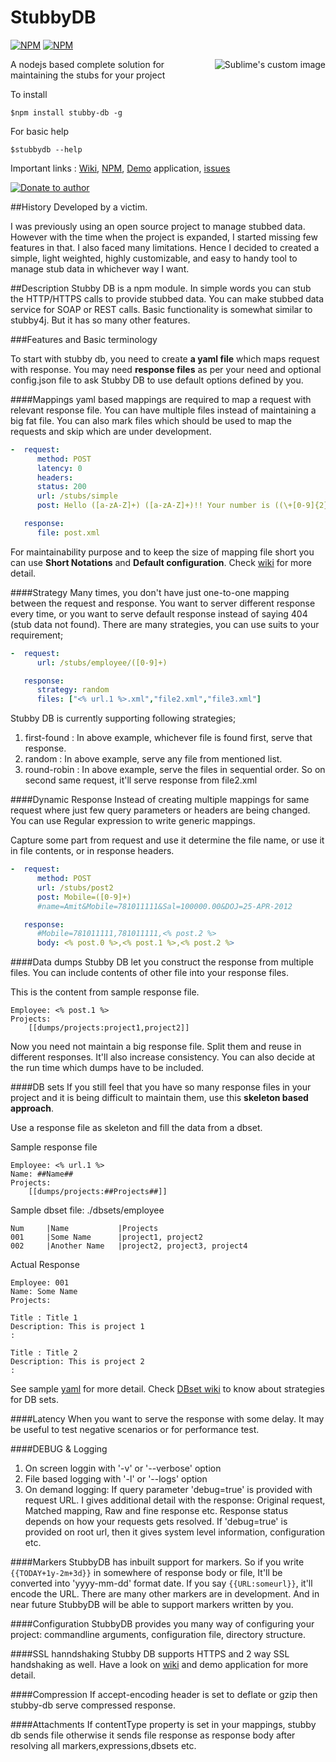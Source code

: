 # StubbyDB

[![NPM](https://nodei.co/npm/stubby-db.png?downloads=true&downloadRank=true&stars=true)](https://nodei.co/npm/stubby-db/)
[![NPM](https://nodei.co/npm-dl/stubby-db.png?months=3&height=3)](https://nodei.co/npm/stubby-db/)


  <img align="right" src="http://naturalintelligence.github.io/StubbyDB/assets/img/stubbydb_logo_300.png?raw=true" alt="Sublime's custom image"/>
A nodejs based complete solution for maintaining the stubs for your project

To install

	$npm install stubby-db -g

For basic help

	$stubbydb --help

Important links : [Wiki](https://github.com/NaturalIntelligence/StubbyDB/wiki), [NPM](https://www.npmjs.com/package/stubby-db), [Demo](https://github.com/NaturalIntelligence/stubby-db-test) application, [issues](https://github.com/NaturalIntelligence/StubbyDB/issues)


[![Donate to author](https://www.paypalobjects.com/webstatic/en_US/btn/btn_donate_92x26.png)](https://www.paypal.com/cgi-bin/webscr?cmd=_s-xclick&hosted_button_id=KQJAX48SPUKNC)

##History
Developed by a victim.

I was  previously using an open source project to manage stubbed data. However with the time when the project is expanded, I started missing few features in that. I also faced many limitations. Hence I decided to created a simple, light weighted, highly customizable, and easy to handy tool to manage stub data in whichever way I want.

##Description
Stubby DB is a npm module. In simple words you can stub the HTTP/HTTPS calls to provide stubbed data. You can make stubbed data service for SOAP or REST calls. Basic functionality is somewhat similar to stubby4j. But it has so many other features. 

###Features and Basic terminology

To start with stubby db, you need to create **a yaml file** which maps request with response. You may need **response files** as per your need and optional config.json file to ask Stubby DB to use default options defined by you.

####Mappings
yaml based mappings are required to map a request with relevant response file. You can have multiple files instead of maintaining a big fat file. You can also mark files which should be used to map the requests and skip which are under development.

```yaml
-  request:
      method: POST
      latency: 0
      headers:
      status: 200
      url: /stubs/simple
      post: Hello ([a-zA-Z]+) ([a-zA-Z]+)!! Your number is ((\+[0-9]{2}) ([0-9]+))

   response:
      file: post.xml
```
For maintainability purpose and to keep the size of mapping file short you can use **Short Notations** and **Default configuration**. Check [wiki](https://github.com/NaturalIntelligence/StubbyDB/wiki/03.0-Mappings) for more detail.

####Strategy
Many times, you don't have just one-to-one mapping between the request and response. You want to server different response every time, or you want to serve default response instead of saying 404 (stub data not found). There are many strategies, you can use suits to your requirement;

```yaml
-  request:
      url: /stubs/employee/([0-9]+)

   response:
      strategy: random
      files: ["<% url.1 %>.xml","file2.xml","file3.xml"]
```

Stubby DB is currently supporting following strategies;

1. first-found : In above example, whichever file is found first, serve that response.
2. random : In above example, serve any file from mentioned list.
3. round-robin : In above example, serve the files in sequential order. So on second same request, it'll serve response from file2.xml


####Dynamic Response
Instead of creating multiple mappings for same request where just few query parameters or headers are being changed. You can use Regular expression to write generic mappings.

Capture some part from request and use it determine the file name, or use it in file contents, or in response headers.

```yaml
-  request:
      method: POST
      url: /stubs/post2
      post: Mobile=([0-9]+)
      #name=Amit&Mobile=781011111&Sal=100000.00&DOJ=25-APR-2012

   response:
      #Mobile=781011111,781011111,<% post.2 %>
      body: <% post.0 %>,<% post.1 %>,<% post.2 %>	
```

####Data dumps
Stubby DB let you construct the response from multiple files. You can include contents of other file into your response files.

This is the content from sample response file.

	Employee: <% post.1 %>
	Projects:
		[[dumps/projects:project1,project2]]

Now you need not maintain a big response file. Split them and reuse in different responses. It'll also increase consistency.
You can also decide at the run time which dumps have to be included.


####DB sets
If you still feel that you have so many response files in your project and it is being difficult to maintain them, use this **skeleton based approach**. 

Use a response file as skeleton and fill the data from a dbset.

Sample response file

```
Employee: <% url.1 %>
Name: ##Name##
Projects:
	[[dumps/projects:##Projects##]]
```

Sample dbset file: ./dbsets/employee

```
Num 	|Name 			|Projects
001 	|Some Name 		|project1, project2
002 	|Another Name 	|project2, project3, project4
```

Actual Response

```
Employee: 001
Name: Some Name
Projects:

Title : Title 1
Description: This is project 1
:

Title : Title 2
Description: This is project 2
:
```

See sample [yaml](https://github.com/NaturalIntelligence/stubby-db-test/blob/master/mappings/dbset.yaml) for more detail. Check [DBset wiki](https://github.com/NaturalIntelligence/StubbyDB/wiki/08.0-DB-Sets#strategy) to know about strategies for DB sets.

####Latency
When you want to serve the response with some delay. It may be useful to test negative scenarios or for performance test.

####DEBUG & Logging

1. On screen loggin with '-v' or '--verbose' option
2. File based logging with '-l' or '--logs' option
3. On demand logging: If query parameter 'debug=true' is provided with request URL. I gives additional detail with the response: Original request, Matched mapping, Raw and fine response etc. Response status depends on how your requests gets resolved. If 'debug=true' is provided on root url, then it gives system level information, configuration etc.

####Markers
StubbyDB has inbuilt support for markers. So if you write `{{TODAY+1y-2m+3d}}` in somewhere of response body or file, It'll be converted into 'yyyy-mm-dd' format date. If you say `{{URL:someurl}}`, it'll encode the URL. There are many other markers are in development. And in near future StubbyDB will be able to support markers written by you.

####Configuration
StubbyDB provides you many way of configuring your project: commandline arguments, configuration file, directory structure.

####SSL hanndshaking
Stubby DB supports HTTPS and 2 way SSL handshaking as well. Have a look on [wiki](https://github.com/NaturalIntelligence/StubbyDB/wiki/10.0-SSL-handshaking) and demo application for more detail.

####Compression
If accept-encoding header is set to deflate or gzip then stubby-db serve compressed response.

####Attachments
If contentType property is set in your mappings, stubby db sends file otherwise it sends file response as response body after resolving all markers,expressions,dbsets etc.
